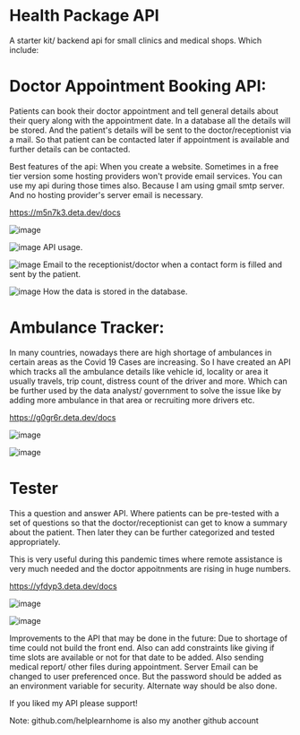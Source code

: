 # Health Package API
A starter kit/ backend api for small clinics and medical shops. 
Which include:

# Doctor Appointment Booking API:

Patients can book their doctor appointment and tell general details about their query along with the appointment date.
In a database all the details will be stored. And the patient's details will be sent to the doctor/receptionist via a mail.
So that patient can be contacted later if appointment is available and further details can be contacted.

Best features of the api:
When you create a website. Sometimes in a free tier version some hosting providers won't provide email services.
You can use my api during those times also. Because I am using gmail smtp server. And no hosting provider's server email is necessary.

https://m5n7k3.deta.dev/docs


![image](https://user-images.githubusercontent.com/73742827/132956786-1347f7a8-40ce-4a06-90b1-7f471927f95b.png)

![image](https://user-images.githubusercontent.com/73742827/132956816-a6e06c4e-df03-44a2-bc34-a761811b4360.png)
API usage.

![image](https://user-images.githubusercontent.com/73742827/132956827-cf835ee4-18e1-446b-8754-3c565437e912.png)
Email to the receptionist/doctor when a contact form is filled and sent by the patient.

![image](https://user-images.githubusercontent.com/73742827/132956908-b246defa-86a5-45e5-ac0e-e7cf683fe361.png)
How the data is stored in the database.



# Ambulance Tracker:
In many countries, nowadays there are high shortage of ambulances in certain areas as the Covid 19 Cases are increasing.
So I have created an API which tracks all the ambulance details like vehicle id, locality or area it usually travels, trip count, distress count of the driver and more.
Which can be further used by the data analyst/ government to solve the issue like by adding more ambulance in that area or recruiting more drivers etc.

https://g0gr6r.deta.dev/docs


![image](https://user-images.githubusercontent.com/73742827/132957063-68035266-bcb9-425d-86f9-90ba55a49532.png)

![image](https://user-images.githubusercontent.com/73742827/132957102-c00900ae-c3cc-4c54-84e8-3a6c637501cb.png)



# Tester
This a question and answer API. Where patients can be pre-tested with a set of questions so that the doctor/receptionist can get to know a summary about the patient.
Then later they can be further categorized and tested appropriately.

This is very useful during this pandemic times where remote assistance is very much needed and the doctor appoitnments are rising in huge numbers.

https://yfdyp3.deta.dev/docs


![image](https://user-images.githubusercontent.com/73742827/132957323-434a9c6d-4365-464f-94f8-c12a7cd8d15a.png)

![image](https://user-images.githubusercontent.com/73742827/132957340-6081ee96-78a2-460f-9863-a3810ebcf69d.png)


Improvements to the API that may be done in the future:
Due to shortage of time could not build the front end.
Also can add constraints like giving if time slots are available or not for that date to be added.
Also sending medical report/ other files during appointment.
Server Email can be changed to user preferenced once. But the password should be added as an environment variable for security. Alternate way should be also done.

If you liked my API please support!

Note:
github.com/helplearnhome is also my another github account
